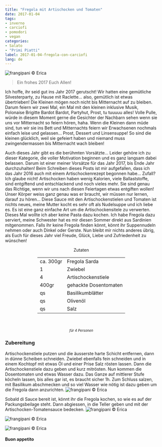 ```yaml
---
title: "Fregola mit Artischocken und Tomaten"
date: 2017-01-04
tags:
- inverno
- carciofi
- pomodori
- vegan
categories:
- Salato
- "Primi Piatti"
label: 2017-01-04-fregola-con-carciofi
lang: de
---
```

![](../2017-01-04-fregola-con-carciofi-e-pomodori/header.jpg "frangipani © Erica")

> Ein frohes 2017 Euch Allen!

Ich hoffe, ihr seid gut ins Jahr 2017 gerutscht! Wir hatten eine gemütliche Silvesterparty, zu Hause mit Raclette... also, gemütlich ist etwas übertrieben! Die Kleinen mögen noch nicht bis Mitternacht auf zu bleiben. Darum feiern wir zwei Mal, ein Mal mit den kleinen inklusive Musik, Polonaise Brigitte Bardot Bardot, Partyhut, Prost, tu tuuuuu alles! Volle Pulle, würde in diesem Moment gerne die Gesichter der Nachbarn sehen wenn sie uns vor Mitternacht so feiern hören, haha. Wenn die Kleinen dann müde sind, tun wir sie ins Bett und Mitternachts feiern wir Erwachsenen nochmals einfach leise und gelassen... Prost, Dessert und Linsensuppe! So sind die kleinen glücklich, weil sie gefeiert haben und niemand muss zwingendermassen bis Mitternacht wach bleiben!

Auch dieses Jahr gibt es die berühmten Vorsätzte... Leider gehöre ich zu dieser Kategorie, die voller Motivation beginnen und es ganz langsam dabei belassen. Darum ist einer meiner Vorsätze für das Jahr 2017, bis Ende Jahr durchzuhalten! Beim Schreiben dieses Posts ist mir aufgefallen, dass ich das Jahr 2016 auch mit einem Artischockenrezept begonnen habe... Zufall? Ich glaube nicht! Artischocken haben wenig Kalorien, viele Ballaststoffe, sind entgiftend und entschlackend und noch vieles mehr. Sie sind genau das Richtige, wenn wir uns nach diesen Feiertagen etwas entgiften wollen! Unser Körper weiss ganz genau was er braucht, wir müssen nur lernen, darauf zu hören... Diese Sauce mit den Artischockenstielen und Tomaten ist nichts neues, meine Mutter kocht es sehr oft als Nudelsuppe und ich liebe es. Es ist eine ganz einfache Art um die Artischockensitele zu verwerten. Dieses Mal wollte ich aber keine Pasta dazu kochen. Ich habe Fregola dazu serviert, meine Schwester hat es mir diesen Sommer direkt aus Sardinien mitgenommen. Falls ihr keine Fregola finden könnt, könnt ihr Suppennudeln nehmen oder auch Dinkel oder Gerste. Nun bleibt mir nichts anderes übrig, als Euch für dieses Jahr viel Freude, Glück, Liebe und Zufriedenheit zu wünschen!

<div id="wrapper" style="text-align: center">
  <div id="yourdiv" style="display: inline-block;">
    <div class="ingredients">
      <div class="ingredients-title">Zutaten</div>
      <table>
        <tbody>
          <tr>
            <td>ca. 300gr</td>
            <td>Fregola Sarda</td>
          </tr>
          <tr>
            <td>1</td>
            <td>Zwiebel</td>
          </tr>
          <tr>
            <td>4</td>
            <td>Artischockenstiele</td>
          </tr>
          <tr>
            <td>400gr</td>
            <td>gehackte Dosentomaten</td>
          </tr>
          <tr>
            <td>qs</td>
            <td>Basilikumblätter</td>
          </tr>
          <tr>
            <td>qs</td>
            <td>Olivenöl</td>
          </tr>
          <tr>
            <td>qs</td>
            <td>Salz</td>
          </tr>
        </tbody>
      </table>
      <br></br>
      <i class="pull-right" style="font-size: 80%;">für 4 Personen</i>
    </div>
  </div>
</div>


<h3>
  <font color="grey">
    <i class="fa-solid fa-gears"></i>
  </font> Zubereitung
</h3>

Artischockenstiele putzen und die äusserste harte Schicht entfernen, dann in dünne Scheiben schneiden. Zwiebel ebenfalls fein schneiden und in einem Kochtopf mit etwas Öl und einer Prise Salz rösten lassen. Dann die Artischockenstiele dazu geben und kurz mitrösten. Nun kommen die Dosentomaten und etwas Wasser dazu. Das Ganze auf mittlerer Stufe köcheln lassen, bis alles gar ist, es braucht sicher 1h. Zum Schluss salzen, mit Basilikum abschmecken und so viel Wasser wie nötig ist dazu geben um die Fregola dann anzurichten.
![](../2017-01-04-fregola-con-carciofi-e-pomodori/sughetto.jpg "frangipani © Erica")

Sobald di Sauce bereit ist, könnt ihr die Fregola kochen, so wie es auf der Packungsbeilage steht. Dann abgiessen, in die Teller geben und mit der Artischocken-Tomatensauce bedecken.
![](../2017-01-04-fregola-con-carciofi-e-pomodori/risultato1.jpg "frangipani © Erica")

![](../2017-01-04-fregola-con-carciofi-e-pomodori/risultato2.jpg "frangipani © Erica")

![](../2017-01-04-fregola-con-carciofi-e-pomodori/risultato3.jpg "frangipani © Erica")

<h4>Buon appetito
  <font color="red">
    <i class="fa-regular fa-face-smile"></i>
  </font>
</h4>
